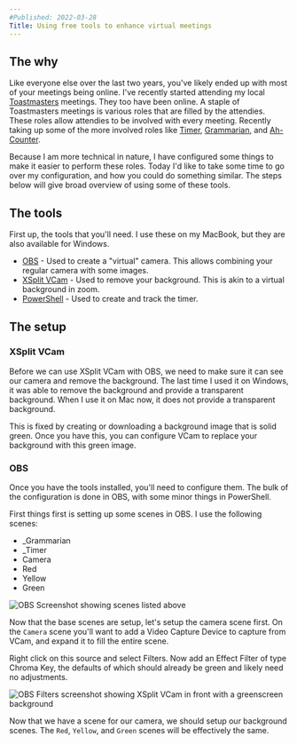 ```yaml
---
#Published: 2022-03-28
Title: Using free tools to enhance virtual meetings
---
```


## The why

Like everyone else over the last two years, you've likely ended up with most of your meetings being online.
I've recently started attending my local [Toastmasters][toastmasters] meetings.
They too have been online.
A staple of Toastmasters meetings is various roles that are filled by the attendies.
These roles allow attendies to be involved with every meeting.
Recently taking up some of the more involved roles like [Timer][timer], [Grammarian][grammarian], and [Ah-Counter][ah-counter].

Because I am more technical in nature, I have configured some things to make it easier to perform these roles.
Today I'd like to take some time to go over my configuration, and how you could do something similar.
The steps below will give broad overview of using some of these tools.

## The tools

First up, the tools that you'll need.
I use these on my MacBook, but they are also available for Windows.

* [OBS][obs] - Used to create a "virtual" camera. This allows combining your regular camera with some images.
* [XSplit VCam][vcam] - Used to remove your background. This is akin to a virtual background in zoom.
* [PowerShell][powershell] - Used to create and track the timer.

## The setup

### XSplit VCam

Before we can use XSplit VCam with OBS, we need to make sure it can see our camera and remove the background.
The last time I used it on Windows, it was able to remove the background and provide a transparent background.
When I use it on Mac now, it does not provide a transparent background.

This is fixed by creating or downloading a background image that is solid green.
Once you have this, you can configure VCam to replace your background with this green image.

### OBS

Once you have the tools installed, you'll need to configure them.
The bulk of the configuration is done in OBS, with some minor things in PowerShell.

First things first is setting up some scenes in OBS.
I use the following scenes:

* \_Grammarian
* \_Timer
* Camera
* Red
* Yellow
* Green

![OBS Screenshot showing scenes listed above](/assets/img/posts/OBSToastmastersScenes.png)

Now that the base scenes are setup, let's setup the camera scene first.
On the `Camera` scene you'll want to add a Video Capture Device to capture from VCam, and expand it to fill the entire scene.

Right click on this source and select Filters.
Now add an Effect Filter of type Chroma Key, the defaults of which should already be green and likely need no adjustments.

![OBS Filters screenshot showing XSplit VCam in front with a greenscreen background](/assets/img/posts/OBSChromaKey.png)

Now that we have a scene for our camera, we should setup our background scenes.
The `Red`, `Yellow`, and `Green` scenes will be effectively the same.


[toastmasters]:https://www.toastmasters.com
[timer]:https://www.toastmasters.org/membership/club-meeting-roles/timer
[grammarian]:https://www.toastmasters.org/membership/club-meeting-roles/grammarian
[ah-counter]:https://www.toastmasters.org/membership/club-meeting-roles/ah-counter
[obs]: https://obsproject.org
[vcam]: https://www.xsplit.com/vcam
[powershell]: https://aka.ms/powershell
